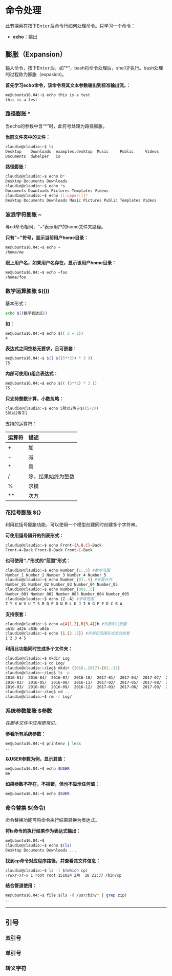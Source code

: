 # 命令处理

此节探索在按下<kbd>Enter</kbd>后命令行如何处理命令。只学习一个命令：

-   **echo**：输出

## 膨胀（Expansion）

输入命令，按下<kbd>Enter</kbd>后，如”\*“，bash将命令处理后，shell才执行。bash处理的过程称为膨胀（expasion)。

**首先学习echo命令，该命令将其文本参数输出到标准输出流。：**

```bash
me@ubuntu16.04:~$ echo this is a test
this is a test
```

### 路径膨胀 \*

当echo的参数中含“\*”时，此符号处理为路径膨胀。

**当前文件夹中的文件：**

```bash
claudio@claudio:~$ ls
Desktop    Downloads  examples.desktop  Music     Public     Videos
Documents  dwhelper   io
```

**路径膨胀：**

```bash
claudio@claudio:~$ echo D*
Desktop Documents Downloads
claudio@claudio:~$ echo *s
Documents Downloads Pictures Templates Videos
claudio@claudio:~$ echo [[:upper:]]*
Desktop Documents Downloads Music Pictures Public Templates Videos
```

### 波浪字符膨胀 ~

与cd命令相同，“~”表示用户的home文件夹路径。

**只有"~"符号，显示当前用户home目录：**

```bash
me@ubuntu16.04:~$ echo ~
/home/me
```

**跟上用户名，如果用户名存在，显示该用户home目录：**

```bash
me@ubuntu16.04:~$ echo ~foo
/home/foo
```

### 数学运算膨胀 $(())

基本形式：

```bash
echo $((数学表达式))
```

**如：**

```bash
me@ubuntu16.04:~$ echo $(( 2 + 2))
4
```

**表达式之间空格无要求，且可嵌套：**

```bash
me@ubuntu16.04:~$ $(( $((5**2)) * 3 ))
75
```

**内部可使用()组合表达式：**

```bash
me@ubuntu16.04:~$ echo $(( (5**2) * 3 ))
75
```

**只支持整数计算，小数忽略：**

```bash
claudio@claudio:~$ echo 5除以2等于$((5/2))
5除以2等于2
```

支持的运算符：

| 运算符  | 描述        |
| :--- | :-------- |
| +    | 加         |
| -    | 减         |
| \*   | 乘         |
| /    | 除。结果始终为整数 |
| %    | 求模        |
| \*\* | 次方        |

### 花括号膨胀 ${}

利用花括号膨胀功能，可以使用一个模型创建同时创建多个字符串。

**可使用逗号隔开的列表形式：**

```bash
claudio@claudio:~$ echo Front-{A,B,C}-Back
Front-A-Back Front-B-Back Front-C-Back
```

**也可使用“..”形式的“范围”形式：**

```bash
claudio@claudio:~$ echo Number_{1..5} #数字范围
Number_1 Number_2 Number_3 Number_4 Number_5
claudio@claudio:~$ echo Number_{01..5} #长度补齐
Number_01 Number_02 Number_03 Number_04 Number_05
claudio@claudio:~$ echo Number_{001..5}
Number_001 Number_002 Number_003 Number_004 Number_005
claudio@claudio:~$ echo {Z..A} #字母范围
Z Y X W V U T S R Q P O N M L K J I H G F E D C B A
```

**支持嵌套：**

```bash
claudio@claudio:~$ echo a{A{1,2},B{3,4}}b #列表形式嵌套
aA1b aA2b aB3b aB4b
claudio@claudio:~$ echo {1,{2..5}} #列表和范围形式混合嵌套
1 2 3 4 5
```

**利用此功能同时生成多个文件夹：**

```bash
claudio@claudio:~$ mkdir Log
claudio@claudio:~$ cd Log/
claudio@claudio:~/Log$ mkdir {2016..2017}-{01..12}
claudio@claudio:~/Log$ ls -p
2016-01/  2016-04/  2016-07/  2016-10/  2017-01/  2017-04/  2017-07/  2017-10/
2016-02/  2016-05/  2016-08/  2016-11/  2017-02/  2017-05/  2017-08/  2017-11/
2016-03/  2016-06/  2016-09/  2016-12/  2017-03/  2017-06/  2017-09/  2017-12/
claudio@claudio:~/Log$ cd ..
claudio@claudio:~$ rm -r Log/
```

### 系统参数膨胀 $参数

_在脚本文件中应用更常见。_

**参看所有系统参数：**

```bash
me@ubuntu16.04:~$ printenv | less
...
```

**以USER参数为例，显示其值：**

```bash
me@ubuntu16.04:~$ echo $USER
me
```

**如果参数不存在，不报错，但也不显示任何值：**

```bash
me@ubuntu16.04:~$ echo $SUER
```

### 命令替换 $(命令)

命令替换功能可将命令执行结果转换为表达式。

**将ls命令的执行结果作为表达式输出：**

```bash
me@ubuntu16.04:~$
claudio@claudio:~$ echo $(ls)
Desktop Documents Downloads ...
```

**找到cp命令对应程序路径，并查看其文件信息：**

```bash
claudio@claudio:~$ ls -l $(which cp)
-rwxr-xr-x 1 root root 151024 2月  18 21:37 /bin/cp
```

**结合管道使用：**

```bash
me@ubuntu16.04:~$ file $(ls -d /usr/bin/* | grep zip)
...
```

* * *

## 引号

### 双引号

### 单引号

### 转义字符
